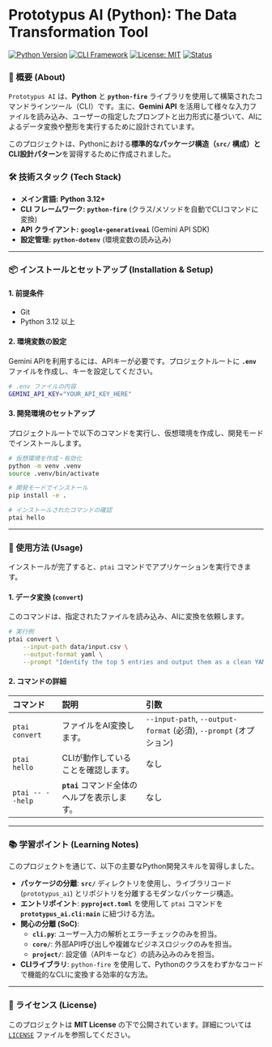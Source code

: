 # Prototypus AI (Python): The Data Transformation Tool

[![Python Version](https://img.shields.io/badge/Python-3.12+-blue?logo=python)](https://www.python.org/) 
[![CLI Framework](https://img.shields.io/badge/CLI-python--fire-red?logo=pypi)](https://github.com/google/python-fire) 
[![License: MIT](https://img.shields.io/badge/License-MIT-yellow.svg)](https://opensource.org/licenses/MIT)
[![Status](https://img.shields.io/badge/Status-Feature%20Complete-green)](https://github.com/snknsk/prototypus-ai)

### 🚀 概要 (About)

`Prototypus AI` は、**Python** と **`python-fire`** ライブラリを使用して構築されたコマンドラインツール（CLI）です。主に、**Gemini API** を活用して様々な入力ファイルを読み込み、ユーザーの指定したプロンプトと出力形式に基づいて、AIによるデータ変換や整形を実行するために設計されています。

このプロジェクトは、Pythonにおける**標準的なパッケージ構造（`src/` 構成）とCLI設計パターン**を習得するために作成されました。

### 🛠️ 技術スタック (Tech Stack)

  * **メイン言語:** **Python 3.12+**
  * **CLI フレームワーク:** **`python-fire`** (クラス/メソッドを自動でCLIコマンドに変換)
  * **API クライアント:** **`google-generativeai`** (Gemini API SDK)
  * **設定管理:** **`python-dotenv`** (環境変数の読み込み)

-----

### 📦 インストールとセットアップ (Installation & Setup)

#### 1\. 前提条件

  * Git
  * Python 3.12 以上

#### 2\. 環境変数の設定

Gemini APIを利用するには、APIキーが必要です。プロジェクトルートに **`.env`** ファイルを作成し、キーを設定してください。

```bash
# .env ファイルの内容
GEMINI_API_KEY="YOUR_API_KEY_HERE"
```

#### 3\. 開発環境のセットアップ

プロジェクトルートで以下のコマンドを実行し、仮想環境を作成し、開発モードでインストールします。

```bash
# 仮想環境を作成・有効化
python -m venv .venv
source .venv/bin/activate

# 開発モードでインストール
pip install -e .

# インストールされたコマンドの確認
ptai hello
```

-----

### 🚀 使用方法 (Usage)

インストールが完了すると、`ptai` コマンドでアプリケーションを実行できます。

#### 1\. データ変換 (`convert`)

このコマンドは、指定されたファイルを読み込み、AIに変換を依頼します。

```bash
# 実行例
ptai convert \
    --input-path data/input.csv \
    --output-format yaml \
    --prompt "Identify the top 5 entries and output them as a clean YAML list."
```

#### 2\. コマンドの詳細

| コマンド | 説明 | 引数 |
| :--- | :--- | :--- |
| `ptai convert` | ファイルをAI変換します。 | `--input-path`, `--output-format` (必須), `--prompt` (オプション) |
| `ptai hello` | CLIが動作していることを確認します。 | なし |
| `ptai -- --help` | **`ptai`** コマンド全体のヘルプを表示します。 | なし |

-----

### 📚 学習ポイント (Learning Notes)

このプロジェクトを通じて、以下の主要なPython開発スキルを習得しました。

  * **パッケージの分離**: **`src/`** ディレクトリを使用し、ライブラリコード (`prototypus_ai`) とリポジトリを分離するモダンなパッケージ構造。
  * **エントリポイント**: **`pyproject.toml`** を使用して `ptai` コマンドを **`prototypus_ai.cli:main`** に紐づける方法。
  * **関心の分離 (SoC)**:
      * **`cli.py`**: ユーザー入力の解析とエラーチェックのみを担当。
      * **`core/`**: 外部API呼び出しや複雑なビジネスロジックのみを担当。
      * **`project/`**: 設定値（APIキーなど）の読み込みのみを担当。
  * **CLIライブラリ**: `python-fire` を使用して、Pythonのクラスをわずかなコードで機能的なCLIに変換する効率的な方法。

-----

### 📜 ライセンス (License)

このプロジェクトは **MIT License** の下で公開されています。詳細については [`LICENSE`](https://www.google.com/search?q=LICENSE) ファイルを参照してください。

